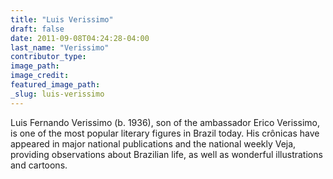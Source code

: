 ```yaml
---
title: "Luis Verissimo"
draft: false
date: 2011-09-08T04:24:28-04:00
last_name: "Verissimo"
contributor_type:
image_path:
image_credit:
featured_image_path:
_slug: luis-verissimo
---
```


Luis Fernando Verissimo (b. 1936), son of the ambassador Erico Verissimo, is one of the most popular literary figures in Brazil today. His crônicas have appeared in major national publications and the national weekly Veja, providing observations about Brazilian life, as well as wonderful illustrations and cartoons.

